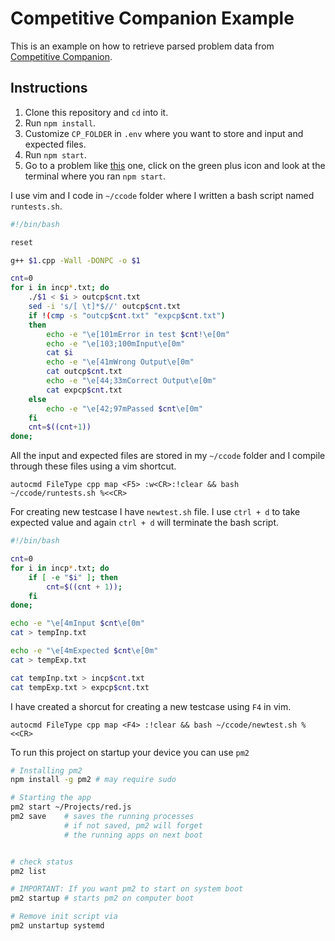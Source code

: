 # Competitive Companion Example

This is an example on how to retrieve parsed problem data from [Competitive Companion](https://github.com/jmerle/competitive-companion).

## Instructions

1. Clone this repository and `cd` into it.
2. Run `npm install`.
3. Customize `CP_FOLDER` in `.env` where you want to store and input and expected files.
4. Run `npm start`.
5. Go to a problem like [this](http://codeforces.com/problemset/problem/1/A) one, click on the green plus icon and look at the terminal where you ran `npm start`.

I use vim and I code in `~/ccode` folder where I written a bash script named `runtests.sh`.

```bash
#!/bin/bash

reset

g++ $1.cpp -Wall -DONPC -o $1

cnt=0
for i in incp*.txt; do
	./$1 < $i > outcp$cnt.txt
	sed -i 's/[ \t]*$//' outcp$cnt.txt
	if !(cmp -s "outcp$cnt.txt" "expcp$cnt.txt")
	then
		echo -e "\e[101mError in test $cnt!\e[0m"
		echo -e "\e[103;100mInput\e[0m"
		cat $i
		echo -e "\e[41mWrong Output\e[0m"
		cat outcp$cnt.txt
		echo -e "\e[44;33mCorrect Output\e[0m"
		cat expcp$cnt.txt
	else
		echo -e "\e[42;97mPassed $cnt\e[0m"
	fi
	cnt=$((cnt+1))
done;
```

All the input and expected files are stored in my `~/ccode` folder and I compile through these files using a vim shortcut.

```vimrc
autocmd FileType cpp map <F5> :w<CR>:!clear && bash ~/ccode/runtests.sh %<<CR>
```

For creating new testcase I have `newtest.sh` file. I use `ctrl + d` to take expected value and again `ctrl + d` will terminate the bash script.

```bash
#!/bin/bash

cnt=0
for i in incp*.txt; do
	if [ -e "$i" ]; then
		cnt=$((cnt + 1));
	fi
done;

echo -e "\e[4mInput $cnt\e[0m"
cat > tempInp.txt

echo -e "\e[4mExpected $cnt\e[0m"
cat > tempExp.txt

cat tempInp.txt > incp$cnt.txt
cat tempExp.txt > expcp$cnt.txt
```

I have created a shorcut for creating a new testcase using `F4` in vim.

```vimrc
autocmd FileType cpp map <F4> :!clear && bash ~/ccode/newtest.sh %<<CR>
```

To run this project on startup your device you can use `pm2`

```bash
# Installing pm2
npm install -g pm2 # may require sudo

# Starting the app
pm2 start ~/Projects/red.js
pm2 save    # saves the running processes
            # if not saved, pm2 will forget
            # the running apps on next boot


# check status
pm2 list

# IMPORTANT: If you want pm2 to start on system boot
pm2 startup # starts pm2 on computer boot

# Remove init script via
pm2 unstartup systemd
```
